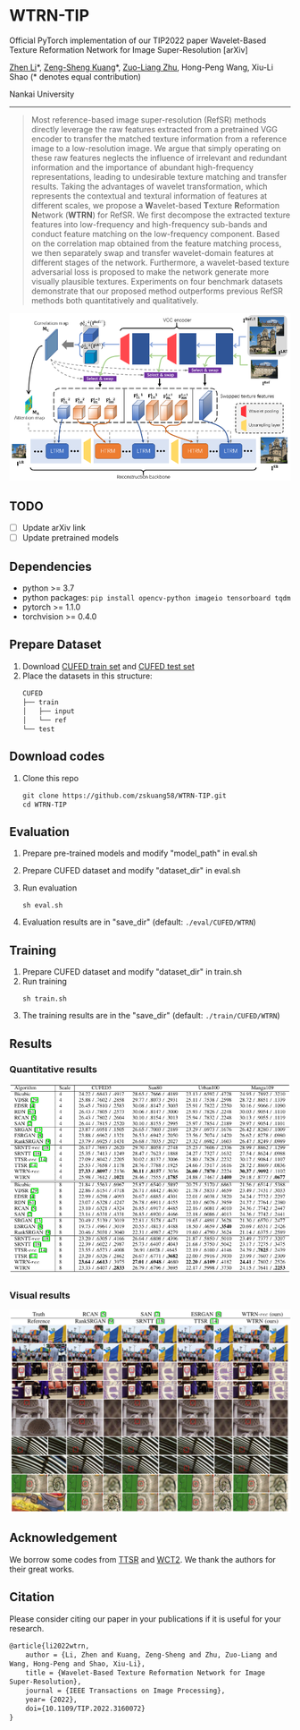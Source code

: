 # WTRN-TIP
Official PyTorch implementation of our TIP2022 paper Wavelet-Based Texture Reformation Network for
Image Super-Resolution [arXiv]

[Zhen Li](https://github.com/Paper99)\*, [Zeng-Sheng Kuang](https://github.com/zskuang58)\*, [Zuo-Liang Zhu](https://github.com/NK-CS-ZZL), Hong-Peng Wang, Xiu-Li Shao (\* denotes equal contribution)

Nankai University

---

> Most reference-based image super-resolution (RefSR) methods directly leverage the raw features extracted from a pretrained VGG encoder to transfer the matched texture information from a reference image to a low-resolution image. We argue that simply operating on these raw features neglects the influence of irrelevant and redundant information and the importance of abundant high-frequency representations, leading to undesirable texture matching and transfer results. Taking the advantages of wavelet transformation, which represents the contextual and textural information of features at different scales, we propose a **W**avelet-based **T**exture **R**eformation **N**etwork (**WTRN**) for RefSR. We first decompose the extracted texture features into low-frequency and high-frequency sub-bands and conduct feature matching on the low-frequency component. Based on the correlation map obtained from the feature matching process, we then separately swap and transfer wavelet-domain features at different stages of the network. Furthermore, a wavelet-based texture adversarial loss is proposed to make the network generate more visually plausible textures. Experiments on four benchmark datasets demonstrate that our proposed method outperforms previous RefSR methods both quantitatively and qualitatively.


![](figs/WTRN_pipeline.png)

## TODO
- [ ] Update arXiv link 
- [ ] Update pretrained models

## Dependencies

* python >= 3.7
* python packages: `pip install opencv-python imageio tensorboard tqdm`
* pytorch >= 1.1.0
* torchvision >= 0.4.0

## Prepare Dataset 

1. Download [CUFED train set](https://drive.google.com/drive/folders/1hGHy36XcmSZ1LtARWmGL5OK1IUdWJi3I) and [CUFED test set](https://drive.google.com/file/d/1Fa1mopExA9YGG1RxrCZZn7QFTYXLx6ph/view)
1. Place the datasets in this structure:
    ```
    CUFED
    ├── train
    │   ├── input
    │   └── ref 
    └── test  
    ```

## Download codes

1. Clone this repo
    ```
    git clone https://github.com/zskuang58/WTRN-TIP.git
    cd WTRN-TIP
    ```

## Evaluation

1. Prepare pre-trained models and modify "model_path" in eval.sh

1. Prepare CUFED dataset and modify "dataset_dir" in eval.sh

1. Run evaluation
    ```
    sh eval.sh
    ```
1. Evaluation results are in "save_dir" (default: `./eval/CUFED/WTRN`)

## Training

1. Prepare CUFED dataset and modify "dataset_dir" in train.sh
1. Run training
    ```
    sh train.sh
    ```
1. The training results are in the "save_dir" (default: `./train/CUFED/WTRN`)

## Results
### Quantitative results
![](figs/quantitative_results.png)

### Visual results
![](figs/visual_results.png)

## Acknowledgement

We borrow some codes from [TTSR](https://github.com/researchmm/TTSR) and [WCT2](https://github.com/clovaai/WCT2). We thank the authors for their great works.

## Citation

Please consider citing our paper in your publications if it is useful for your research.
```
@article{li2022wtrn,
    author = {Li, Zhen and Kuang, Zeng-Sheng and Zhu, Zuo-Liang and Wang, Hong-Peng and Shao, Xiu-Li},
    title = {Wavelet-Based Texture Reformation Network for Image Super-Resolution},
    journal = {IEEE Transactions on Image Processing},
    year= {2022},
    doi={10.1109/TIP.2022.3160072}
}
```
